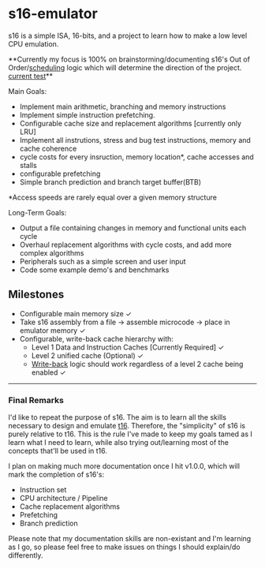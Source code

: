 # s16-emulator

s16 is a simple ISA, 16-bits, and a project to learn how to make a low level CPU emulation. 

\*\*Currently my focus is 100% on brainstorming/documenting s16's Out of Order/[scheduling](https://github.com/NaCl-5844/s16-emulator/blob/main/docs/brainstorms/dep_matrix_scheduling%5Bsingle_cycle_window%5D.txt) logic which will determine the direction of the project. [current test](https://github.com/NaCl-5844/s16-emulator/blob/main/docs/brainstorms/single_cycle_window(SCW)_testing.txt)\*\* 



Main Goals:
  - Implement main arithmetic, branching and memory instructions
  - Implement simple instruction prefetching.
  - Configurable cache size and replacement algorithms \[currently only LRU\]
  - Implement all instrutions, stress and bug test instructions, memory and cache coherence
  - cycle costs for every insruction, memory location*, cache accesses and stalls
  - configurable prefetching
  - Simple branch prediction and branch target buffer(BTB)
  
  *Access speeds are rarely equal over a given memory structure

Long-Term Goals:
  - Output a file containing changes in memory and functional units each cycle
  - Overhaul replacement algorithms with cycle costs, and add more complex algorithms
  - Peripherals such as a simple screen and user input
  - Code some example demo's and benchmarks
  

## Milestones 
  - Configurable main memory size ✓
  - Take s16 assembly from a file -> assemble microcode -> place in emulator memory ✓
  - Configurable, write-back cache hierarchy with:
    - Level 1 Data and Instruction Caches \[Currently Required\] ✓
    - Level 2 unified cache \(Optional\) ✓
    - [Write-back](https://www.geeksforgeeks.org/write-through-and-write-back-in-cache/) logic should work regardless of a level 2 cache being enabled ✓

- - - 
### Final Remarks

I'd like to repeat the purpose of s16. The aim is to learn all the skills necessary to design and emulate [t16](https://github.com/NaCl-5844/t16). Therefore, the "simplicity" of s16 is purely relative to t16. This is the rule I've made to keep my goals tamed as I learn what I need to learn, while also trying out/learning most of the concepts that'll be used in t16.

I plan on making much more documentation once I hit v1.0.0, which will mark the completion of s16's:
  - Instruction set
  - CPU architecture / Pipeline
  - Cache replacement algorithms 
  - Prefetching
  - Branch prediction

Please note that my documentation skills are non-existant and I'm learning as I go, so please feel free to make issues on things I should explain/do differently.
